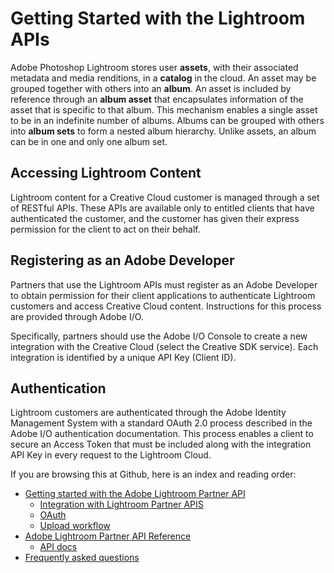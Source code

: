 # Getting Started with the Lightroom APIs

Adobe Photoshop Lightroom stores user **assets**, with their associated metadata and media renditions, in a **catalog** in the cloud. An asset may be grouped together with others into an **album**. An asset is included by reference through an **album asset** that encapsulates information of the asset that is specific to that album. This mechanism enables a single asset to be in an indefinite number of albums. Albums can be grouped with others into **album sets** to form a nested album hierarchy. Unlike assets, an album can be in one and only one album set.

## Accessing Lightroom Content

Lightroom content for a Creative Cloud customer is managed through a set of RESTful APIs. These APIs are available only to entitled clients that have authenticated the customer, and the customer has given their express permission for the client to act on their behalf.

## Registering as an Adobe Developer

Partners that use the Lightroom APIs must register as an Adobe Developer to obtain permission for their client applications to authenticate Lightroom customers and access Creative Cloud content. Instructions for this process are provided through Adobe I/O.

Specifically, partners should use the Adobe I/O Console to create a new integration with the Creative Cloud (select the Creative SDK service). Each integration is identified by a unique API Key (Client ID).

## Authentication

Lightroom customers are authenticated through the Adobe Identity Management System with a standard OAuth 2.0 process described in the Adobe I/O authentication documentation. This process enables a client to secure an Access Token that must be included along with the integration API Key in every request to the Lightroom Cloud.

If you are browsing this at Github, here is an index and reading order:

* [Getting started with the Adobe Lightroom Partner API](docs/01-getting-started.md)
    - [Integration with Lightroom Partner APIS](docs/getting-started/02-api-integration.md)
    - [OAuth](docs/getting-started/03-oauth.md)
    - [Upload workflow](docs/getting-started/04-upload-workflow.md)
* [Adobe Lightroom Partner API Reference](docs/05-api-summary.md)
  + [API docs](docs/api/06-api-calls.md)
* [Frequently asked questions](docs/15-faq.md)

